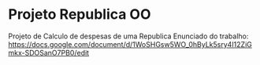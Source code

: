 # Projeto Republica OO
Projeto de Calculo de despesas de uma Republica
Enunciado do trabalho:
  https://docs.google.com/document/d/1WoSHGsw5WO_0hByLk5sry4I12ZiGmkx-SDOSanO7PB0/edit
